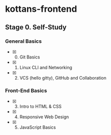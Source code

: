 # kottans-frontend

## Stage 0. Self-Study

### General Basics

- [x] 0. Git Basics
- [x] 1. Linux CLI and Networking
- [x] 2. VCS (hello gitty), GitHub and Collaboration

### Front-End Basics

- [x] 3. Intro to HTML&nbsp;&amp;&nbsp;CSS
- [x] 4. Responsive Web Design
- [x] 5. JavaScript Basics
